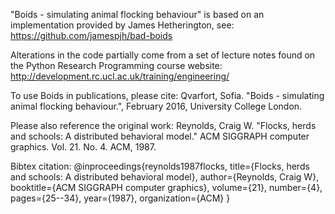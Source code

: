 "Boids - simulating animal flocking behaviour" is based on an implementation provided by James Hetherington, see: https://github.com/jamespjh/bad-boids

Alterations in the code partially come from a set of lecture notes found on the Python Research Programming course website:
http://development.rc.ucl.ac.uk/training/engineering/

To use Boids in publications, please cite:
Qvarfort, Sofia. "Boids - simulating animal flocking behaviour.", February 2016, University College London.

Please also reference the original work:
Reynolds, Craig W. "Flocks, herds and schools: A distributed behavioral model." ACM SIGGRAPH computer graphics. Vol. 21. No. 4. ACM, 1987.

Bibtex citation:
@inproceedings{reynolds1987flocks,
  title={Flocks, herds and schools: A distributed behavioral model},
  author={Reynolds, Craig W},
  booktitle={ACM SIGGRAPH computer graphics},
  volume={21},
  number={4},
  pages={25--34},
  year={1987},
  organization={ACM}
}

